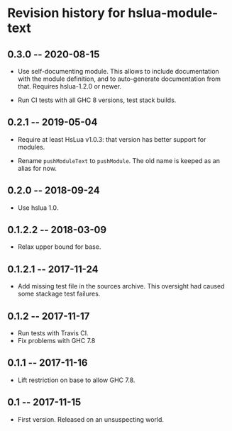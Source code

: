 # Revision history for hslua-module-text

## 0.3.0 -- 2020-08-15

- Use self-documenting module. This allows to include
  documentation with the module definition, and to auto-generate
  documentation from that. Requires hslua-1.2.0 or newer.

- Run CI tests with all GHC 8 versions, test stack builds.

## 0.2.1 -- 2019-05-04

- Require at least HsLua v1.0.3: that version has better support
  for modules.

- Rename `pushModuleText` to `pushModule`. The old name is keeped
  as an alias for now.

## 0.2.0 -- 2018-09-24

- Use hslua 1.0.


## 0.1.2.2  -- 2018-03-09

- Relax upper bound for base.


## 0.1.2.1  -- 2017-11-24

- Add missing test file in the sources archive. This oversight had
  caused some stackage test failures.


## 0.1.2  -- 2017-11-17

- Run tests with Travis CI.
- Fix problems with GHC 7.8


## 0.1.1  -- 2017-11-16

- Lift restriction on base to allow GHC 7.8.


## 0.1  -- 2017-11-15

- First version. Released on an unsuspecting world.
